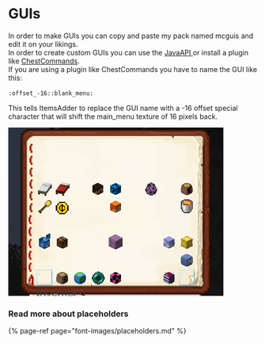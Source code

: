 # GUIs

In order to make GUIs you can copy and paste my pack named mcguis and edit it on your likings.  
In order to create custom GUIs you can use the [JavaAPI ](../../../developers/java-api/huds-guis.md)or install a plugin like [ChestCommands](https://dev.bukkit.org/projects/chest-commands).  
If you are using a plugin like ChestCommands you have to name the GUI like this:  


```text
:offset_-16::blank_menu:
```

This tells ItemsAdder to replace the GUI name with a -16 offset special character that will shift the main\_menu texture of 16 pixels back.

![](../../../.gitbook/assets/immagine%20%2811%29.png)

###  Read more about placeholders

{% page-ref page="font-images/placeholders.md" %}



